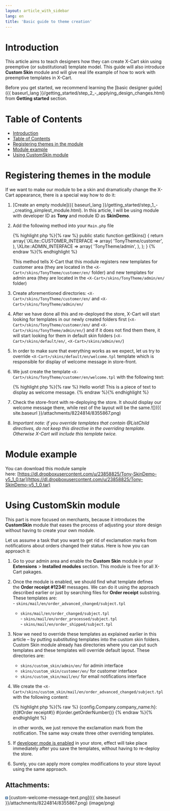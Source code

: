 ```yaml
---
layout: article_with_sidebar
lang: en
title: 'Basic guide to theme creation'
---
```

# Introduction

This article aims to teach designers how they can create X-Cart skin using preemptive (or substitutional) template model. This guide will also introduce **Custom Skin** module and will give real life example of how to work with preemptive templates in X-Cart.

Before you get started, we recommend learning the [basic designer guide]({{ baseurl_lang }}/getting_started/step_2_-_applying_design_changes.html) from **Getting started** section.

# Table of Contents

*   [Introduction](#introduction)
*   [Table of Contents](#table-of-contents)
*   [Registering themes in the module](#registering-themes-in-the-module)
*   [Module example](#module-example)
*   [Using CustomSkin module](#using-customskin-module)

# Registering themes in the module

If we want to make our module to be a skin and dramatically change the X-Cart appearance, there is a special way how to do it:

1.  [Create an empty module]({{ baseurl_lang }}/getting_started/step_1_-_creating_simplest_module.html). In this article, I will be using module with developer ID as **Tony** and module ID as **SkinDemo**.
2.  Add the following method into your `Main.php` file 

    {% highlight php %}{% raw %}
        public static function getSkins()
        {
            return array(
                \XLite::CUSTOMER_INTERFACE => array(
                    'TonyTheme/customer',
                ),
                \XLite::ADMIN_INTERFACE => array(
                    'TonyTheme/admin',
                ),
            );
        }
    {% endraw %}{% endhighlight %}

    This method tells X-Cart that this module registers new templates for customer area (they are located in the `<X-Cart>/skins/TonyTheme/customer/en/` folder) and new templates for admin area (they are located in the `<X-Cart>/skins/TonyTheme/admin/en/` folder)

3.  Create aforementioned directories: `<X-Cart>/skins/TonyTheme/customer/en/` and `<X-Cart>/skins/TonyTheme/admin/en/`
4.  After we have done all this and re-deployed the store, X-Cart will start looking for templates in our newly created folders first (`<X-Cart>/skins/TonyTheme/customer/en/` and `<X-Cart>/skins/TonyTheme/admin/en/`) and if it does not find them there, it will start looking for them in default skin folders (`<X-Cart>/skins/default/en/`, `<X-Cart>/skins/admin/en/`)
5.  In order to make sure that everything works as we expect, let us try to override `<X-Cart>/skins/default/en/welcome.tpl` template which is responsible for display of welcome message in store-front.
6.  We just create the template `<X-Cart>/skins/TonyTheme/customer/en/welcome.tpl` with the following text: 

    {% highlight php %}{% raw %}
    Hello world! This is a piece of text to display as welcome message.
    {% endraw %}{% endhighlight %}
7.  Check the store-front with re-deploying the store. It should display our welcome message there, while rest of the layout will be the same.![]({{ site.baseurl }}/attachments/8224814/8355867.png)
8.  _Important note: if you override templates that contain @ListChild directives, do not keep this directive in the overriding template. Otherwise X-Cart will include this template twice._

# Module example

You can download this module sample here: [https://dl.dropboxusercontent.com/u/23858825/Tony-SkinDemo-v5_1_0.tar](https://dl.dropboxusercontent.com/u/23858825/Tony-SkinDemo-v5_1_0.tar)

# Using CustomSkin module

This part is more focused on merchants, because it introduces the **CustomSkin** module that eases the process of adjusting your store design without having to create your own module.

Let us assume a task that you want to get rid of exclamation marks from notifications about orders changed their status. Here is how you can approach it:

1.  Go to your admin area and enable the **Custom Skin** module in your **Extensions** > **Installed** **modules** section. This module is free for all X-Cart pakages.
2.  Once the module is enabled, we should find what template defines the **Order receipt #1234!** messages. We can do it using the approach described earlier or just by searching files for **Order receipt** substring. These templates are:  
    - `skins/mail/en/order_advanced_changed/subject.tpl`  
    - `skins/mail/en/order_changed/subject.tpl`  
    - `skins/mail/en/order_processed/subject.tpl`  
    - `skins/mail/en/order_shipped/subject.tpl`
3.  Now we need to override these templates as explained earlier in this article – by putting substituting templates into the custom skin folders. Custom Skin module already has directories where you can put such templates and these templates will override default layout. These directories are:  
    - `skins/custom_skin/admin/en/` for admin interface  
    - `skins/custom_skin/customer/en/` for customer interface  
    - `skins/custom_skin/mail/en/` for email notifications interface
4.  We create the `<X-Cart>/skins/custom_skin/mail/en/order_advanced_changed/subject.tpl` with the following content: 

    {% highlight php %}{% raw %}
    {config.Company.company_name:h}: {t(#Order receipt#)} #{order.getOrderNumber()}
    {% endraw %}{% endhighlight %}

    in other words, we just remove the exclamation mark from the notification. The same way create three other overriding templates.

5.  If [developer mode is enabled](Step-1---creating-simplest-module_524296.html#Step1-creatingsimplestmodule-Packingupyourmodule) in your store, effect will take place immediately after you save the templates, without having to re-deploy the store.
6.  Surely, you can apply more complex modifications to your store layout using the same approach.

## Attachments:

![](images/icons/bullet_blue.gif) [custom-welcome-message-text.png]({{ site.baseurl }}/attachments/8224814/8355867.png) (image/png)